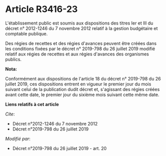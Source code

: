 # Article R3416-23

L'établissement public est soumis aux dispositions des titres Ier et III du décret n° 2012-1246 du 7 novembre 2012 relatif à
la gestion budgétaire et comptable publique. 

Des régies de recettes et des régies d'avances peuvent être créées dans les conditions fixées par le décret n° 2019-798 du 26
juillet 2019 modifié relatif aux régies de recettes et aux régies d'avances des organismes publics.

**Nota:**

Conformément aux dispositions de l'article 18 du décret n° 2019-798 du 26 juillet 2019, ces dispositions entrent en vigueur
le premier jour du mois suivant celui de la publication dudit décret et, s'agissant des régies créées avant cette date, le
premier jour du sixième mois suivant cette même date.

**Liens relatifs à cet article**

_Cite_:

  - Décret n°2012-1246 du 7 novembre 2012
  - Décret n°2019-798 du 26 juillet 2019

_Modifié par_:

  - Décret n°2019-798 du 26 juillet 2019 - art. 20
